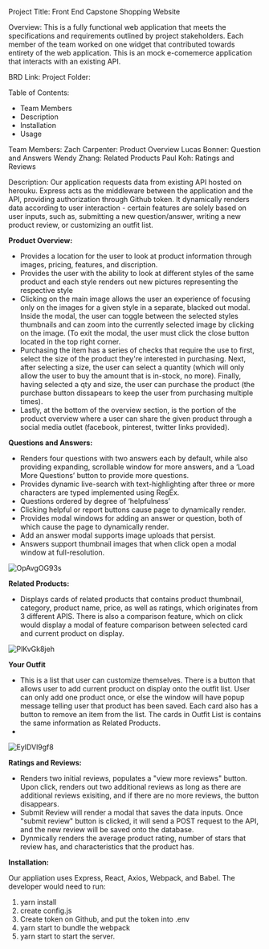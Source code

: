 Project Title: Front End Capstone Shopping Website

Overview: This is a fully functional web application that meets the specifications and requirements outlined by project stakeholders. Each member of the team worked on one widget that contributed towards entirety of the web application. This is an mock e-comemerce application that interacts with an existing API.  

BRD Link:
Project Folder: 

Table of Contents: 
- Team Members
- Description
- Installation
- Usage


Team Members:
Zach Carpenter: Product Overview
Lucas Bonner: Question and Answers 
Wendy Zhang: Related Products
Paul Koh: Ratings and Reviews

Description: 
Our application requests data from existing API hosted on herouku. Express acts as the middleware between the application and the API, providing authorization through Github token. It dynamically renders data according to user interaction - certain features are solely based on user inputs, such as, submitting a new question/answer, writing a new product review, or customizing an outfit list.
 

**Product Overview:**

- Provides a location for the user to look at product information through images, pricing, features, and discription. 
- Provides the user with the ability to look at different styles of the same product and each style renders out new pictures representing the respective style
- Clicking on the main image allows the user an experience of focusing only on the images for a given style in a separate, blacked out modal. Inside the modal, the user can toggle between the selected styles thumbnails and can zoom into the currently selected image by clicking on the image. (To exit the modal, the user must click the close button located in the top right corner.
- Purchasing the item has a series of checks that require the use to first, select the size of the product they're interested in purchasing. Next, after selecting a size, the user can select a quantity (which will only allow the user to buy the amount that is in-stock, no more). Finally, having selected a qty and size, the user can purchase the product (the purchase button dissapears to keep the user from purchasing multiple times).
- Lastly, at the bottom of the overview section, is the portion of the product overview where a user can share the given product through a social media outlet (facebook, pinterest, twitter links provided).


**Questions and Answers:**

- Renders four questions with two answers each by default, while also providing expanding, scrollable window for more answers, and a ‘Load More Questions’ button to provide more questions.
- Provides dynamic live-search with text-highlighting after three or more characters are typed implemented using RegEx. 
- Questions ordered by degree of ‘helpfulness’
- Clicking helpful or report buttons cause page to dynamically render.
- Provides modal windows for adding an answer or question, both of which cause the page to dynamically render.
- Add an answer modal supports image uploads that persist.
- Answers support thumbnail images that when click open a modal window at full-resolution.

![OpAvgOG93s](https://user-images.githubusercontent.com/66486962/163690529-f6f6cd41-fd60-498f-a497-cca35a0229b2.gif)

**Related Products:**

- Displays cards of related products that contains product thumbnail, category, product name, price, as well as ratings, which originates from 3 different APIS. There is also a comparison feature, which on click would display a modal of feature comparison between selected card and current product on display.

![PlKvGk8jeh](https://user-images.githubusercontent.com/96356348/163690549-d1e80f8e-1eb6-4e7f-9b1b-ab6bffed8634.gif)


**Your Outfit**
- This is a list that user can customize themselves. There is a button that allows user to add current product on display onto the outfit list. User can only add one product once, or else the window will have popup message telling user that product has been saved. Each card also has a button to remove an item from the list. The cards in Outfit List is contains the same information as Related Products.
- 
![EyIDVl9gf8](https://user-images.githubusercontent.com/96356348/163690276-70598c35-4313-4faa-b95e-21687498d70a.gif)

**Ratings and Reviews:**

- Renders two initial reviews, populates a "view more reviews" button. Upon click, renders out two additional reviews as long as there are additional reviews exisiting, and if there are no more reviews, the button disappears.
- Submit Review will render a modal that saves the data inputs. Once "submit review" button is clicked, it will send a POST request to the API, and the new review will be saved onto the database.
- Dynmically renders the average product rating, number of stars that review has, and characteristics that the product has.


**Installation:**

Our appliation uses Express, React, Axios, Webpack, and Babel. The developer would need to run:
1. yarn install
2. create config.js
3. Create token on Github, and put the token into .env
4. yarn start to bundle the webpack
5. yarn start to start the server. 



